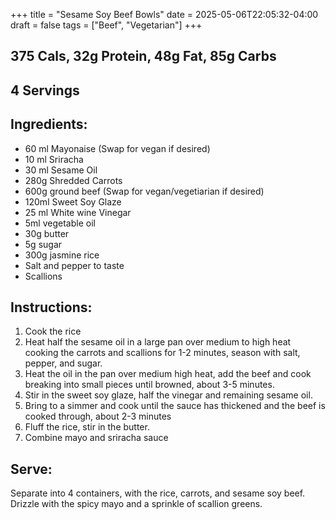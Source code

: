 +++
title =  "Sesame Soy Beef Bowls"
date = 2025-05-06T22:05:32-04:00
draft = false
tags = ["Beef", "Vegetarian"]
+++

## 375 Cals, 32g Protein, 48g Fat, 85g Carbs
## 4 Servings

## Ingredients:
- 60 ml Mayonaise (Swap for vegan if desired)
- 10 ml Sriracha
- 30 ml Sesame Oil
- 280g Shredded Carrots
- 600g ground beef (Swap for vegan/vegetiarian if desired)
- 120ml Sweet Soy Glaze
- 25 ml White wine Vinegar
- 5ml vegetable oil
- 30g butter
- 5g sugar
- 300g jasmine rice
- Salt and pepper to taste
- Scallions


## Instructions:
1. Cook the rice
2. Heat half the sesame oil in a large pan over medium to high heat cooking the carrots and scallions for 1-2 minutes, season with salt, pepper, and sugar.
3. Heat the oil in the pan over medium high heat, add the beef and cook breaking into small pieces until browned, about 3-5 minutes. 
4. Stir in the sweet soy glaze, half the vinegar and remaining sesame oil. 
5. Bring to a simmer and cook until the sauce has thickened and the beef is cooked through, about 2-3 minutes
6. Fluff the rice, stir in the butter.
7. Combine mayo and sriracha sauce

## Serve:
Separate into 4 containers, with the rice, carrots, and sesame soy beef. Drizzle with the spicy mayo and a sprinkle of scallion greens.
